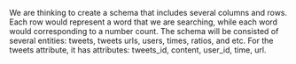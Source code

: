 We are thinking to create a schema that includes several columns and rows. Each row would represent a word that we are searching, while each word would corresponding to a number count. 
The schema will be consisted of several entities: tweets, tweets urls, users, times, ratios, and etc. 
For the tweets attribute, it has attributes: tweets_id, content, user_id, time, url.

